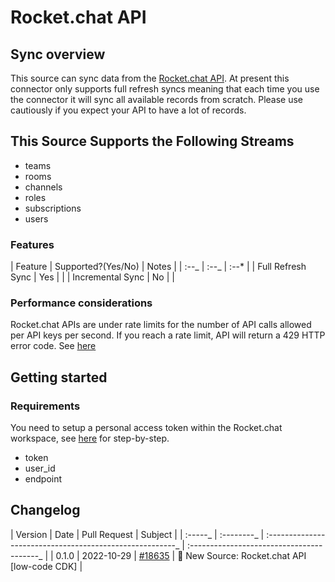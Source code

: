 # Rocket.chat API

## Sync overview

This source can sync data from the [Rocket.chat API](https://developer.rocket.chat/reference/api).
At present this connector only supports full refresh syncs meaning that each time you use the
connector it will sync all available records from scratch. Please use cautiously if you expect your
API to have a lot of records.

## This Source Supports the Following Streams

- teams
- rooms
- channels
- roles
- subscriptions
- users

### Features

| Feature | Supported?\(Yes/No\) | Notes | | :--_ | :--_ | :--\* | | Full Refresh Sync | Yes | | |
Incremental Sync | No | |

### Performance considerations

Rocket.chat APIs are under rate limits for the number of API calls allowed per API keys per second.
If you reach a rate limit, API will return a 429 HTTP error code. See
[here](https://developer.rocket.chat/reference/api/rest-api/endpoints/other-important-endpoints/rate-limiter-endpoints)

## Getting started

### Requirements

You need to setup a personal access token within the Rocket.chat workspace, see
[here](https://docs.rocket.chat/guides/user-guides/user-panel/managing-your-account/personal-access-token)
for step-by-step.

- token
- user_id
- endpoint

## Changelog

| Version | Date | Pull Request | Subject | | :-----_ | :--------_ |
:-------------------------------------------------------_ |
:----------------------------------------_ | | 0.1.0 | 2022-10-29 |
[#18635](https://github.com/airbytehq/airbyte/pull/18635) | 🎉 New Source: Rocket.chat API [low-code
CDK] |
